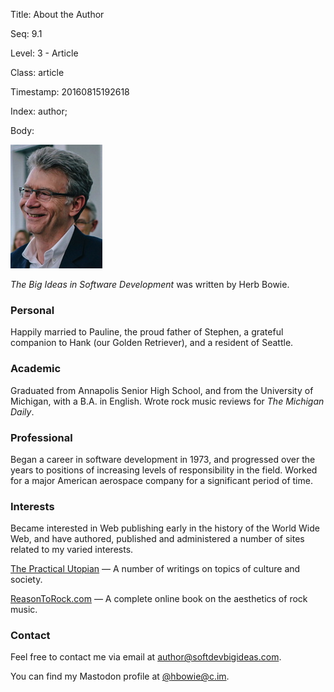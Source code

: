 Title:  About the Author

Seq:    9.1

Level:  3 - Article

Class:  article

Timestamp: 20160815192618

Index:  author; 

Body:

<img class="pic-right" src="images/herb-bowie.jpg" alt="Pic of Herb Bowie" title="Picture of Herb Bowie" ></img>

*The Big Ideas in Software Development* was written by Herb Bowie.

### Personal

Happily married to Pauline, the proud father of Stephen, a grateful companion to Hank (our Golden Retriever), and a resident of Seattle.

### Academic

Graduated from Annapolis Senior High School, and from the University of Michigan, with a B.A. in English. Wrote rock music reviews for <cite>The Michigan Daily</cite>.

### Professional

Began a career in software development in 1973, and progressed over the years to positions of increasing levels of responsibility in the field. Worked for a major American aerospace company for a significant period of time.

### Interests

Became interested in Web publishing early in the history of the World Wide Web, and have authored, published and administered a number of sites related to my varied interests.

[The Practical Utopian](https://practopian.org/) &#8212; A number of writings on topics of culture and society. 

[ReasonToRock.com](https://www.reasontorock.com) &#8212; A complete online book on the aesthetics of rock music.

### Contact

Feel free to contact me via email at [author@softdevbigideas.com](mailto:author@softdevbigideas.com).

You can find my Mastodon profile at [@hbowie@c.im](https://c.im/@hbowie).
